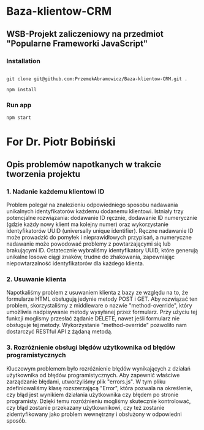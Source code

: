 # Baza-klientow-CRM

## WSB-Projekt zaliczeniowy na przedmiot "Popularne Frameworki JavaScript"

### Installation

```

git clone git@github.com:PrzemekAbramowicz/Baza-klientow-CRM.git .

npm install

```

### Run app

 
```
npm start

```

# For Dr. Piotr Bobiński

## Opis problemów napotkanych w trakcie tworzenia projektu

### 1. Nadanie każdemu klientowi ID

Problem polegał na znalezieniu odpowiedniego sposobu nadawania unikalnych identyfikatorów każdemu dodanemu klientowi. Istniały trzy potencjalne rozwiązania: dodawanie ID ręcznie, dodawanie ID numerycznie (gdzie każdy nowy klient ma kolejny numer) oraz wykorzystanie identyfikatorów UUID (universally unique identifier). Ręczne nadawanie ID może prowadzić do pomyłek i nieprawidłowych przypisań, a numeryczne nadawanie może powodować problemy z powtarzającymi się lub brakującymi ID. Ostatecznie wybraliśmy identyfikatory UUID, które generują unikalne losowe ciągi znaków, trudne do zhakowania, zapewniając niepowtarzalność identyfikatorów dla każdego klienta.


### 2. Usuwanie klienta

Napotkaliśmy problem z usuwaniem klienta z bazy ze względu na to, że formularze HTML obsługują jedynie metody POST i GET. Aby rozwiązać ten problem, skorzystaliśmy z middleware o nazwie "method-override", który umożliwia nadpisywanie metody wysyłanej przez formularz. Przy użyciu tej funkcji moglismy przesłać żądanie DELETE, nawet jeśli formularz nie obsługuje tej metody. Wykorzystanie "method-override" pozwoliło nam dostarczyć RESTful API z żądaną metodą.

### 3. Rozróżnienie obsługi błędów użytkownika od błędów programistycznych

Kluczowym problemem było rozróżnienie błędów wynikających z działań użytkownika od błędów programistycznych. Aby zapewnić właściwe zarządzanie błędami, utworzyliśmy plik "errors.js". W tym pliku zdefiniowaliśmy klasę rozszerzającą "Error", która pozwala na określenie, czy błąd jest wynikiem działania użytkownika czy błędem po stronie programisty. Dzięki temu rozróżnieniu mogliśmy skutecznie kontrolować, czy błąd zostanie przekazany użytkownikowi, czy też zostanie zidentyfikowany jako problem wewnętrzny i obsłużony w odpowiedni sposób.
